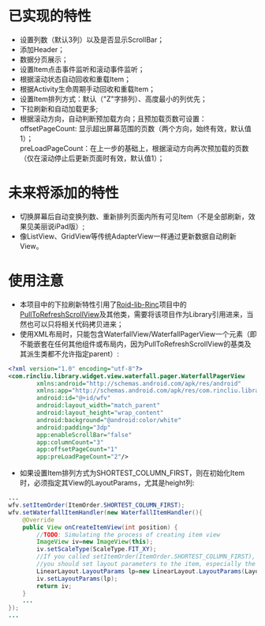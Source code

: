 已实现的特性
====================
* 设置列数（默认3列）以及是否显示ScrollBar；
* 添加Header；
* 数据分页展示；
* 设置Item点击事件监听和滚动事件监听；
* 根据滚动状态自动回收和重载Item；
* 根据Activity生命周期手动回收和重载Item；
* 设置Item排列方式：默认（"Z"字排列）、高度最小的列优先；
* 下拉刷新和自动加载更多;
* 根据滚动方向，自动判断预加载方向；且预加载页数可设置：<BR/>
  offsetPageCount: 显示超出屏幕范围的页数（两个方向，始终有效，默认值1）；<BR/>
  preLoadPageCount：在上一步的基础上，根据滚动方向再次预加载的页数（仅在滚动停止后更新页面时有效，默认值1）；<BR/>

未来将添加的特性
==========
* 切换屏幕后自动变换列数、重新排列页面内所有可见Item（不是全部刷新，效果见美丽说iPad版）;
* 像ListView、GridView等传统AdapterView一样通过更新数据自动刷新View。

使用注意
==========
* 本项目中的下拉刷新特性引用了[Roid-lib-Rinc](https://github.com/RincLiu/roid-lib-rinc)项目中的[PullToRefreshScrollView](https://github.com/RincLiu/roid-lib-rinc/blob/master/src/com/rincliu/library/widget/view/pulltorefresh/PullToRefreshScrollView.java)及其他类，需要将该项目作为Library引用进来，当然也可以只将相关代码拷贝进来；
* 使用XML布局时，只能包含WaterfallView/WaterfallPagerView一个元素（即不能嵌套在任何其他组件或布局内，因为PullToRefreshScrollView的基类及其派生类都不允许指定parent）:

```xml
<?xml version="1.0" encoding="utf-8"?>
<com.rincliu.library.widget.view.waterfall.pager.WaterfallPagerView 
        xmlns:android="http://schemas.android.com/apk/res/android"
        xmlns:app="http://schemas.android.com/apk/res/com.rincliu.library"
        android:id="@+id/wfv"
        android:layout_width="match_parent"
        android:layout_height="wrap_content"
        android:background="@android:color/white"
        android:padding="3dp"
        app:enableScrollBar="false"
        app:columnCount="3"
        app:offsetPageCount="1"
        app:preLoadPageCount="2"/>
```

* 如果设置Item排列方式为SHORTEST_COLUMN_FIRST，则在初始化Item时，必须指定其View的LayoutParams，尤其是height列:

```java
...
wfv.setItemOrder(ItemOrder.SHORTEST_COLUMN_FIRST);
wfv.setWaterfallItemHandler(new WaterfallItemHandler(){
	@Override
	public View onCreateItemView(int position) {
		//TODO: Simulating the process of creating item view
		ImageView iv=new ImageView(this);
		iv.setScaleType(ScaleType.FIT_XY);
		//If you called setItemOrder(ItemOrder.SHORTEST_COLUMN_FIRST),
		//you should set layout parameters to the item, especially the height.
		LinearLayout.LayoutParams lp=new LinearLayout.LayoutParams(LayoutParams.MATCH_PARENT, 100);
		iv.setLayoutParams(lp);
		return iv;
	}
	...
});
...
```
